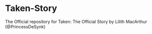 # Taken-Story
The Official repository for Taken: The Official Story by Lilith MacArthur (@PrincessDeSynk)
